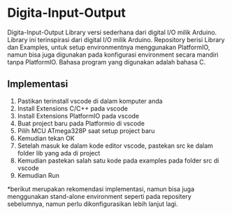 # Digita-Input-Output
Digita-Input-Output Library versi sederhana dari digital I/O milik Arduino. Library ini terinspirasi dari digital I/O milik Arduino. Repository berisi Library dan Examples, untuk setup environmentnya menggunakan PlatformIO, namun bisa juga digunakan pada konfigurasi environment secara mandiri tanpa PlatformIO. Bahasa program yang digunakan adalah bahasa C.

## Implementasi
1. Pastikan terinstall vscode di dalam komputer anda
2. Install Extensions C/C++ pada vscode
3. Install Extensions PlatformIO pada vscode
4. Buat project baru pada Platformio di vscode
5. Pilih MCU ATmega328P saat setup project baru
6. Kemudian tekan OK
7. Setelah masuk ke dalam kode editor vscode, pastekan src ke dalam folder lib yang ada di project
8. Kemudian pastekan salah satu kode pada examples pada folder src di vscode
9. Kemudian Run

*berikut merupakan rekomendasi implementasi, namun bisa juga menggunakan stand-alone environment seperti pada repositery sebelumnya, namun perlu dikonfigurasikan lebih lanjut lagi.
